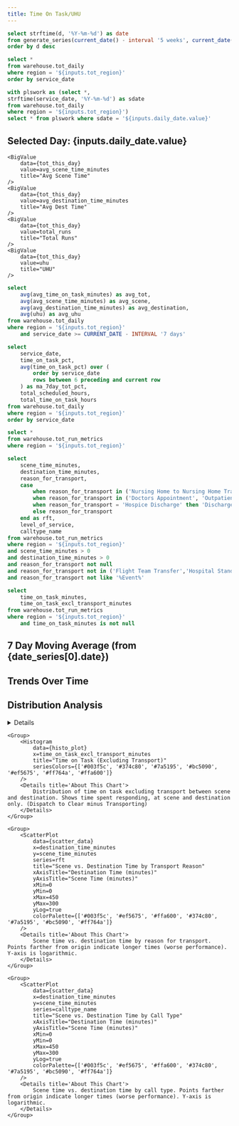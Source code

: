 ```yaml
---
title: Time On Task/UHU
---
```



<ButtonGroup name=tot_region>
    <ButtonGroupItem valueLabel="Illinois" value="il" default=true/>
    <ButtonGroupItem valueLabel="Michigan" value="mi" />
    <ButtonGroupItem valueLabel="Memphis/MS" value="tn_memphis" />
    <ButtonGroupItem valueLabel="Nashville" value="tn_nashville" />
</ButtonGroup>

<DateInput
    name=daily_date
    title="Select Date"
    data={date_series}
    dates=date
/>

```sql date_series
select strftime(d, '%Y-%m-%d') as date
from generate_series(current_date() - interval '5 weeks', current_date() - interval '1 day', interval '1 day') as t(d)
order by d desc
```



```sql tot_filtered
select *
from warehouse.tot_daily
where region = '${inputs.tot_region}'
order by service_date

```
```sql tot_this_day
with plswork as (select *,
strftime(service_date, '%Y-%m-%d') as sdate
from warehouse.tot_daily
where region = '${inputs.tot_region}')
select * from plswork where sdate = '${inputs.daily_date.value}'
```

## Selected Day: {inputs.daily_date.value}

<Grid cols=4>
    <BigValue
        data={tot_this_day}
        value=total_time_on_task_hours
        title="ToT Hours"
    />
    <BigValue
        data={tot_this_day}
        value=total_scheduled_hours
        title="Total Unit Hours"
    />
    <BigValue
        data={tot_this_day}
        value=time_on_task_pct
        title='ToT%'
        fmt=pct
    />
    
    
    <BigValue
        data={tot_this_day}
        value=avg_scene_time_minutes
        title="Avg Scene Time"
    />
    <BigValue
        data={tot_this_day}
        value=avg_destination_time_minutes
        title="Avg Dest Time"
    />
    <BigValue
        data={tot_this_day}
        value=total_runs
        title="Total Runs"
    />
    <BigValue
        data={tot_this_day}
        value=uhu
        title="UHU"
    />
</Grid>

```sql key_metrics
select
    avg(avg_time_on_task_minutes) as avg_tot,
    avg(avg_scene_time_minutes) as avg_scene,
    avg(avg_destination_time_minutes) as avg_destination,
    avg(uhu) as avg_uhu
from warehouse.tot_daily
where region = '${inputs.tot_region}'
    and service_date >= CURRENT_DATE - INTERVAL '7 days'
```

```sql time_series
select
    service_date,
    time_on_task_pct,
    avg(time_on_task_pct) over (
        order by service_date
        rows between 6 preceding and current row
    ) as ma_7day_tot_pct,
    total_scheduled_hours,
    total_time_on_task_hours
from warehouse.tot_daily
where region = '${inputs.tot_region}'
order by service_date
```
```sql tot_run_metrics
select *
from warehouse.tot_run_metrics
where region = '${inputs.tot_region}'
```

```sql scatter_data
select
    scene_time_minutes,
    destination_time_minutes,
    reason_for_transport,
    case
        when reason_for_transport in ('Nursing Home to Nursing Home Transfer', 'Interfacility Transfer', 'Psych Transfer', 'Direct Admit', 'Trauma Transfer', 'Surgery', 'Hospice Transfer', 'Transfer','Nursing Home Transfer') then 'Interfacility Transfer'
        when reason_for_transport in ('Doctors Appointment', 'Outpatient Procedure') then 'Doctors Appointment'
        when reason_for_transport = 'Hospice Discharge' then 'Discharge'
        else reason_for_transport 
    end as rft,
    level_of_service,
    calltype_name
from warehouse.tot_run_metrics
where region = '${inputs.tot_region}'
and scene_time_minutes > 0
and destination_time_minutes > 0
and reason_for_transport not null
and reason_for_transport not in ('Flight Team Transfer','Hospital Standby','Flight Transfer')
and reason_for_transport not like '%Event%' 
```

```sql histo_plot
select
    time_on_task_minutes,
    time_on_task_excl_transport_minutes
from warehouse.tot_run_metrics
where region = '${inputs.tot_region}'
    and time_on_task_minutes is not null
```

## 7 Day Moving Average (from {date_series[0].date})

<Grid cols=4>
    <BigValue
        data={key_metrics}
        value=avg_tot
        title="Avg Time on Task"
    />
    <BigValue
        data={key_metrics}
        value=avg_scene
        title="Avg Scene Time"
    />
    <BigValue
        data={key_metrics}
        value=avg_destination
        title="Avg Destination Time"    />
    <BigValue
        data={key_metrics}
        value=avg_uhu
        title="Avg UHU"
    />
</Grid>

## Trends Over Time

<Grid cols=2>
    <BarChart
        data={time_series}
        x=service_date
        y=time_on_task_pct
        title="% Time on Task"
        yAxisTitle="Percent"
        y2=ma_7day_tot_pct
        y2SeriesType=line
        yFmt=pct1
    />
    <ScatterPlot
        data={time_series}
        x=total_scheduled_hours
        y=time_on_task_pct
        title="Scheduled Hours vs % Time on Task"
        xAxisTitle="Total Scheduled Hours"
        yAxisTitle="% Time on Task"
        yFmt=pct1
    />
</Grid>

## Distribution Analysis

<Grid cols=2>
    <Group>
        <Histogram
            data={histo_plot}
            x=time_on_task_minutes
            title="Total Time on Task Distribution"
            seriesColors={['#003f5c', '#374c80', '#7a5195', '#bc5090', '#ef5675', '#ff764a', '#ffa600']}
        />
        <Details title='About This Chart'>
            Distribution of total time on task from dispatch to completion. Includes responding time, scene time, transport time, and destination time. (Dispatch to Clear)
        </Details>
    </Group>

    <Group>
        <Histogram
            data={histo_plot}
            x=time_on_task_excl_transport_minutes
            title="Time on Task (Excluding Transport)"
            seriesColors={['#003f5c', '#374c80', '#7a5195', '#bc5090', '#ef5675', '#ff764a', '#ffa600']}
        />
        <Details title='About This Chart'>
            Distribution of time on task excluding transport between scene and destination. Shows time spent responding, at scene and destination only. (Dispatch to Clear minus Transporting)
        </Details>
    </Group>

    <Group>
        <ScatterPlot
            data={scatter_data}
            x=destination_time_minutes
            y=scene_time_minutes
            series=rft
            title="Scene vs. Destination Time by Transport Reason"
            xAxisTitle="Destination Time (minutes)"
            yAxisTitle="Scene Time (minutes)"
            xMin=0
            yMin=0
            xMax=450
            yMax=300
            yLog=true
            colorPalette={['#003f5c', '#ef5675', '#ffa600', '#374c80', '#7a5195', '#bc5090', '#ff764a']}
        />
        <Details title='About This Chart'>
            Scene time vs. destination time by reason for transport. Points farther from origin indicate longer times (worse performance). Y-axis is logarithmic.
        </Details>
    </Group>

    <Group>
        <ScatterPlot
            data={scatter_data}
            x=destination_time_minutes
            y=scene_time_minutes
            series=calltype_name
            title="Scene vs. Destination Time by Call Type"
            xAxisTitle="Destination Time (minutes)"
            yAxisTitle="Scene Time (minutes)"
            xMin=0
            yMin=0
            xMax=450
            yMax=300
            yLog=true
            colorPalette={['#003f5c', '#ef5675', '#ffa600', '#374c80', '#7a5195', '#bc5090', '#ff764a']}
        />
        <Details title='About This Chart'>
            Scene time vs. destination time by call type. Points farther from origin indicate longer times (worse performance). Y-axis is logarithmic.
        </Details>
    </Group>
</Grid>
